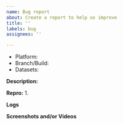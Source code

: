 ```yaml
---
name: Bug report
about: Create a report to help us improve
title: ''
labels: bug
assignees: ''

---
```


- Platform: 
 - Branch/Build: 
 - Datasets: 

**Description:**

**Repro:**
1. 

**Logs**

**Screenshots and/or Videos**
